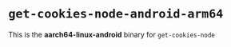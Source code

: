 # `get-cookies-node-android-arm64`

This is the **aarch64-linux-android** binary for `get-cookies-node`
